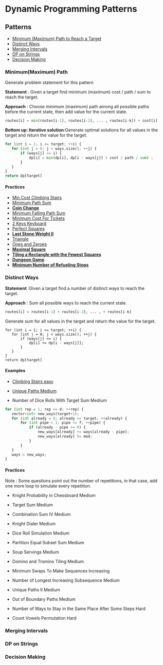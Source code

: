# Dynamic Programming Patterns

## Patterns
- [Minimum (Maximum) Path to Reach a Target](#Minimum(Maximum)-Path)
- [Distinct Ways](#Distinct-Ways)
- [Merging Intervals](#Merging-Intervals)
- [DP on Strings](#DP-on-Strings)
- [Decision Making](#Decision-Making)

### Minimum(Maximum) Path
Generate problem statement for this pattern    

**Statement** : Given a target find minimum (maximum) cost / path / sum to reach the target.  

**Approach** : Choose minimum (maximum) path among all possible paths before the current state, then add value for the current state.
```python
routes[i] = min(routes[i-1], routes[i-2], ... , routes[i-k]) + cost[i]
```

**Bottom up: Iterative solution**:Generate optimal solutions for all values in the target and return the value for the target.
```python
for (int i = 1; i <= target; ++i) {
   for (int j = 0; j < ways.size(); ++j) {
       if (ways[j] <= i) {
           dp[i] = min(dp[i], dp[i - ways[j]] + cost / path / sum) ;
       }
   }
}
return dp[target]
```
#### Practices 
- [Min Cost Climbing Stairs](https://github.com/waiyulam/Interview-Prep-Guide/blob/master/Practices/dp/min_climbing_stairs)
- [Minimum Path Sum](https://github.com/waiyulam/Interview-Prep-Guide/blob/master/Practices/dp/mps)
- [**Coin Change**](https://github.com/waiyulam/Interview-Prep-Guide/blob/master/Practices/dp/coin_change)
- [Minimum Falling Path Sum](https://github.com/waiyulam/Interview-Prep-Guide/blob/master/Practices/dp/falling_path)
- [Minimum Cost For Tickets](https://github.com/waiyulam/Interview-Prep-Guide/blob/master/Practices/dp/cost_tickets)
- [2 Keys Keyboard](https://github.com/waiyulam/Interview-Prep-Guide/blob/master/Practices/dp/keyboard)
- [Perfect Squares](https://github.com/waiyulam/Interview-Prep-Guide/blob/master/Practices/dp/perfect_square)
- [**Last Stone Weight II**](https://github.com/waiyulam/Interview-Prep-Guide/blob/master/Practices/dp/stone2)
- [Triangle](https://github.com/waiyulam/Interview-Prep-Guide/blob/master/Practices/dp/triangle)
- [Ones and Zeroes](https://github.com/waiyulam/Interview-Prep-Guide/blob/master/Practices/dp/zerosones)
- [**Maximal Square**](https://github.com/waiyulam/Interview-Prep-Guide/blob/master/Practices/dp/maxsquare)
- [**Tiling a Rectangle with the Fewest Squares**](https://github.com/waiyulam/Interview-Prep-Guide/tree/master/Practices/dp/tilingrectangle)
- [**Dungeon Game**](https://github.com/waiyulam/Interview-Prep-Guide/tree/master/Practices/dp/Dungeon)
- [**Minimum Number of Refueling Stops**](https://github.com/waiyulam/Interview-Prep-Guide/tree/master/Practices/dp/refuelStop)

### Distinct Ways
**Statement** :Given a target find a number of distinct ways to reach the target.

**Approach** : Sum all possible ways to reach the current state.
```python
routes[i] = routes[i-1] + routes[i-2], ... , + routes[i-k]
```
Generate sum for all values in the target and return the value for the target.
```
for (int i = 1; i <= target; ++i) {
   for (int j = 0; j < ways.size(); ++j) {
       if (ways[j] <= i) {
           dp[i] += dp[i - ways[j]];
       }
   }
}
return dp[target]
```
#### Examples 
- [Climbing Stairs easy](https://github.com/waiyulam/Interview-Prep-Guide/tree/master/Practices/dp/climing_stairs)

- [Unique Paths Medium](https://github.com/waiyulam/Interview-Prep-Guide/tree/master/Practices/dp/uniquePaths)

- Number of Dice Rolls With Target Sum Medium
```python
for (int rep = 1; rep <= d; ++rep) {
   vector<int> new_ways(target+1);
   for (int already = 0; already <= target; ++already) {
       for (int pipe = 1; pipe <= f; ++pipe) {
           if (already - pipe >= 0) {
               new_ways[already] += ways[already - pipe];
               new_ways[already] %= mod;
           }
       }
   }
   ways = new_ways;
}
```
#### Practices 
Note : Some questions point out the number of repetitions, in that case, add one more loop to simulate every repetition.

- Knight Probability in Chessboard Medium

- Target Sum Medium

- Combination Sum IV Medium

- Knight Dialer Medium

- Dice Roll Simulation Medium

- Partition Equal Subset Sum Medium

- Soup Servings Medium

- Domino and Tromino Tiling Medium

- Minimum Swaps To Make Sequences Increasing

- Number of Longest Increasing Subsequence Medium

- Unique Paths II Medium

- Out of Boundary Paths Medium

- Number of Ways to Stay in the Same Place After Some Steps Hard

- Count Vowels Permutation Hard
### Merging Intervals

### DP on Strings

### Decision Making

